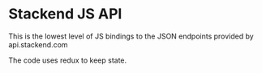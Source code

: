 
Stackend JS API
===============

This is the lowest level of JS bindings to the JSON endpoints provided by api.stackend.com

The code uses redux to keep state.



